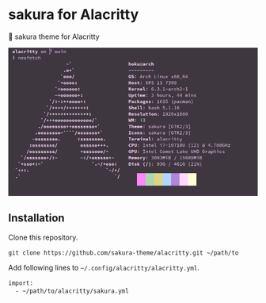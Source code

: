 # sakura for Alacritty

🌸 sakura theme for Alacritty

![screenshot](https://github.com/sakura-theme/alacritty/blob/main/screenshot.png)

## Installation

Clone this repository.

```
git clone https://github.com/sakura-theme/alacritty.git ~/path/to
```

Add following lines to `~/.config/alacritty/alacritty.yml`.

```
import:
  - ~/path/to/alacritty/sakura.yml
```
